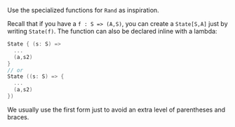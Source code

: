 Use the specialized functions for `Rand` as inspiration.

Recall that if you have a `f : S => (A,S)`, you can create a `State[S,A]` just
by writing `State(f)`. The function can also be declared inline with a lambda:

```Scala
State { (s: S) =>
  ...
  (a,s2)
}
// or
State ((s: S) => {
  ...
  (a,s2)
})
```

We usually use the first form just to avoid an extra level of parentheses and
braces.
